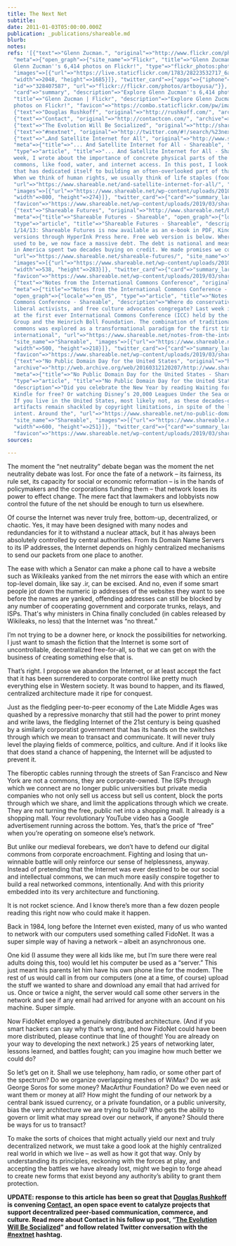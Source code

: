 ```yaml
---
title: The Next Net
subtitle: 
date: 2011-01-03T05:00:00.000Z
publication: _publications/shareable.md
blurb: 
notes: 
refs: '[{"text"=>"Glenn Zucman.", "original"=>"http://www.flickr.com/photos/artboyusa/",
  "meta"=>{"open_graph"=>{"site_name"=>"Flickr", "title"=>"Glenn Zucman", "description"=>"Explore
  Glenn Zucman''s 6,414 photos on Flickr!", "type"=>"flickr_photos:photostream", "url"=>"https://www.flickr.com/photos/artboyusa/",
  "images"=>[{"url"=>"https://live.staticflickr.com/1783/28223532717_6aa15e2616_k.jpg",
  "width"=>2048, "height"=>1685}]}, "twitter_card"=>{"apps"=>{"iphone"=>{"name"=>"Flickr",
  "id"=>"328407587", "url"=>"flickr://flickr.com/photos/artboyusa/"}}, "site"=>"@flickr",
  "card"=>"summary", "description"=>"Explore Glenn Zucman''s 6,414 photos on Flickr!"},
  "title"=>"Glenn Zucman | Flickr", "description"=>"Explore Glenn Zucman''s 6,414
  photos on Flickr!", "favicon"=>"https://combo.staticflickr.com/pw/images/favicons/favicon-196.png"}},
  {"text"=>"Douglas Rushkoff", "original"=>"http://rushkoff.com/", "archive"=>"http://web.archive.org/web/20200718072221/https://rushkoff.com/"},
  {"text"=>"Contact", "original"=>"http://contactcon.com/", "archive"=>"http://web.archive.org/web/20191223220035/http://contactcon.com/"},
  {"text"=>"The Evolution Will Be Socialized", "original"=>"http://shareable.net/blog/the-evolution-will-be-socialized"},
  {"text"=>"#nextnet", "original"=>"http://twitter.com/#!/search/%23nextnet", "archive"=>"http://web.archive.org/web/20200801201200/https://twitter.com/"},
  {"text"=>"…And Satellite Internet for All", "original"=>"http://www.shareable.net/blog/and-satellite-internet-for-all",
  "meta"=>{"title"=>"... And Satellite Internet for All - Shareable", "open_graph"=>{"locale"=>"en_US",
  "type"=>"article", "title"=>"... And Satellite Internet for All - Shareable", "description"=>"Last
  week, I wrote about the importance of concrete physical parts of the intellectual
  commons, like food, water, and internet access. In this post, I look at one group
  that has dedicated itself to building an often-overlooked part of that foundation.
  When we think of human rights, we usually think of life staples (food, water,",
  "url"=>"https://www.shareable.net/and-satellite-internet-for-all/", "site_name"=>"Shareable",
  "images"=>[{"url"=>"https://www.shareable.net/wp-content/uploads/2010/12/blog_top-image_astra_satellite.jpg",
  "width"=>800, "height"=>274}]}, "twitter_card"=>{"card"=>"summary_large_image"},
  "favicon"=>"https://www.shareable.net/wp-content/uploads/2019/03/shareable-favicon.png"}},
  {"text"=>"Shareable Futures", "original"=>"http://www.shareable.net/blog/shareable-futures",
  "meta"=>{"title"=>"Shareable Futures - Shareable", "open_graph"=>{"locale"=>"en_US",
  "type"=>"article", "title"=>"Shareable Futures - Shareable", "description"=>"UPDATE
  1/14/13: Shareable Futures is now available as an e-book in PDF, Kindle, and iPad
  versions through HyperInk Press here. Free web version is below. Where our future
  used to be, we now face a massive debt. The debt is national and measurable. We
  in America spent two decades buying on credit. We made promises we couldn’t keep",
  "url"=>"https://www.shareable.net/shareable-futures/", "site_name"=>"Shareable",
  "images"=>[{"url"=>"https://www.shareable.net/wp-content/uploads/2010/05/blog_top-image_featured.jpg",
  "width"=>538, "height"=>283}]}, "twitter_card"=>{"card"=>"summary_large_image"},
  "favicon"=>"https://www.shareable.net/wp-content/uploads/2019/03/shareable-favicon.png"}},
  {"text"=>"Notes from the International Commons Conference", "original"=>"http://www.shareable.net/blog/notes-from-the-international-commons-conference",
  "meta"=>{"title"=>"Notes from the International Commons Conference - Shareable",
  "open_graph"=>{"locale"=>"en_US", "type"=>"article", "title"=>"Notes from the International
  Commons Conference - Shareable", "description"=>"Where do conservative urbanists,
  liberal activists, and free culture advocates congregate? Last week it was in Berlin
  at the first ever International Commons Conference (ICC) held by the Commons Strategies
  Group and the Heinrich Boll Foundation. The combination of traditional and digital
  commons was explored as a transformational paradigm for the first time through an
  international", "url"=>"https://www.shareable.net/notes-from-the-international-commons-conference/",
  "site_name"=>"Shareable", "images"=>[{"url"=>"https://www.shareable.net/wp-content/uploads/2010/11/blog_top-image_opening_talk.jpg",
  "width"=>500, "height"=>218}]}, "twitter_card"=>{"card"=>"summary_large_image"},
  "favicon"=>"https://www.shareable.net/wp-content/uploads/2019/03/shareable-favicon.png"}},
  {"text"=>"No Public Domain Day for the United States", "original"=>"http://www.shareable.net/blog/no-public-domain-day-for-the-united-states",
  "archive"=>"http://web.archive.org/web/20160312120207/http://www.shareable.net/blog/no-public-domain-day-for-the-united-states",
  "meta"=>{"title"=>"No Public Domain Day for the United States - Shareable", "open_graph"=>{"locale"=>"en_US",
  "type"=>"article", "title"=>"No Public Domain Day for the United States - Shareable",
  "description"=>"Did you celebrate the New Year by reading Waiting for Godot on your
  Kindle for free? Or watching Disney’s 20,000 Leagues Under the Sea on Archive.org?
  If you live in the United States, most likely not, as these decades-old cultural
  artifacts remain shackled by copyright limitations, in spite of the law''s original
  intent. Around the", "url"=>"https://www.shareable.net/no-public-domain-day-for-the-united-states/",
  "site_name"=>"Shareable", "images"=>[{"url"=>"https://www.shareable.net/wp-content/uploads/2011/01/blog_top-image_pdd2011.jpeg",
  "width"=>600, "height"=>251}]}, "twitter_card"=>{"card"=>"summary_large_image"},
  "favicon"=>"https://www.shareable.net/wp-content/uploads/2019/03/shareable-favicon.png"}}]'
sources: 

---
```

The moment the “net neutrality” debate began was the moment the net neutrality debate was lost. For once the fate of a network –  its fairness, its rule set, its capacity for social or economic reformation – is in the hands of policymakers and the corporations funding them – that network loses its power to effect change. The mere fact that lawmakers and lobbyists now control the future of the net should be enough to turn us elsewhere.

Of course the Internet was never truly free, bottom-up, decentralized, or chaotic. Yes, it may have been designed with many nodes and redundancies for it to withstand a nuclear attack, but it has always been absolutely controlled by central authorities. From its Domain Name Servers to its IP addresses, the Internet depends on highly centralized mechanisms to send our packets from one place to another.

The ease with which a Senator can make a phone call to have a website such as Wikileaks yanked from the net mirrors the ease with which an entire top-level domain, like say .ir, can be excised. And no, even if some smart people jot down the numeric ip addresses of the websites they want to see before the names are yanked, offending addresses can still be blocked by any number of cooperating government and corporate trunks, relays, and ISPs. That's why ministers in China finally concluded (in cables released by Wikileaks, no less) that the Internet was “no threat.”

I’m not trying to be a downer here, or knock the possibilities for networking. I just want to smash the fiction that the Internet is some sort of uncontrollable, decentralized free-for-all, so that we can get on with the business of creating something else that is.

That’s right. I propose we abandon the Internet, or at least accept the fact that it has been surrendered to corporate control like pretty much everything else in Western society. It was bound to happen, and its flawed, centralized architecture made it ripe for conquest.

Just as the fledgling peer-to-peer economy of the Late Middle Ages was quashed by a repressive monarchy that still had the power to print money and write laws, the fledgling Internet of the 21st century is being quashed by a similarly corporatist government that has its hands on the switches through which we mean to transact and communicate. It will never truly level the playing fields of commerce, politics, and culture. And if it looks like that does stand a chance of happening, the Internet will be adjusted to prevent it.

The fiberoptic cables running through the streets of San Francisco and New York are not a commons, they are corporate-owned. The ISPs through which we connect are no longer public universities but private media companies who not only sell us access but sell us content, block the ports through which we share, and limit the applications through which we create. They are not turning the free, public net into a shopping mall. It already *is* a shopping mall. Your revolutionary YouTube video has a Google advertisement running across the bottom. Yes, that’s the price of “free” when you’re operating on someone else’s network.

But unlike our medieval forebears, we don’t have to defend our digital commons from corporate encroachment. Fighting and losing that un-winnable battle will only reinforce our sense of helplessness, anyway. Instead of pretending that the Internet was ever destined to be our social and intellectual commons, we can much more easily conspire together to build a real networked commons, intentionally. And with this priority embedded into its very architecture and functioning.

It is not rocket science. And I know there’s more than a few dozen people reading this right now who could make it happen.

Back in 1984, long before the Internet even existed, many of us who wanted to network with our computers used something called FidoNet. It was a super simple way of having a network – albeit an asynchronous one.

One kid (I assume they were all kids like me, but I’m sure there were real adults doing this, too) would let his computer be used as a “server.” This just meant his parents let him have his own phone line for the modem. The rest of us would call in from our computers (one at a time, of course) upload the stuff we wanted to share and download any email that had arrived for us. Once or twice a night, the server would call some other servers in the network and see if any email had arrived for anyone with an account on his machine. Super simple.

Now FidoNet employed a genuinely distributed architecture. (And if you smart hackers can say why that’s wrong, and how FidoNet could have been more distributed, please continue that line of thought! You are already on your way to developing the next network.) 25 years of networking later, lessons learned, and battles fought; can you imagine how much better we could do?

So let’s get on it. Shall we use telephony, ham radio, or some other part of the spectrum? Do we organize overlapping meshes of WiMax? Do we ask George Soros for some money? MacArthur Foundation? Do we even need or want them or money at all? How might the funding of our network by a central bank issued currency, or a private foundation, or a public university, bias the very architecture we are trying to build? Who gets the ability to govern or limit what may spread over our network, if anyone? Should there be ways for us to transact?

To make the sorts of choices that might actually yield our next and truly decentralized network, we must take a good look at the highly centralized real world in which we live – as well as how it got that way. Only by understanding its principles, reckoning with the forces at play, and accepting the battles we have already lost, might we begin to forge ahead to create new forms that exist beyond any authority’s ability to grant them protection.

**UPDATE: response to this article has been so great that [Douglas Rushkoff](http://rushkoff.com/) is convening [Contact](http://contactcon.com/), an open space event to catalyze projects that support decentralized peer-based communication, commerce, and culture. Read more about Contact in his follow up post, “[The Evolution Will Be Socialized](http://shareable.net/blog/the-evolution-will-be-socialized)” and follow related Twitter conversation with the [#nextnet](http://twitter.com/#!/search/%23nextnet) hashtag.**